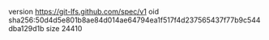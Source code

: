 version https://git-lfs.github.com/spec/v1
oid sha256:50d4d5e801b8ae84d014ae64794ea1f517f4d237565437f77b9c544dba129d1b
size 24410
